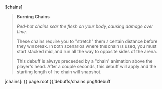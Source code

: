 ![chains]

> **Burning Chains**
>
> *Red-hot chains sear the flesh on your body, causing damage over time.*
>
> These chains require you to "stretch" them a certain distance before they will
> break. In both scenarios where this chain is used, you must start stacked
> mid, and run all the way to opposite sides of the arena.
>
> This debuff is always preceeded by a "chain" animation above the player's head.
> After a couple seconds, this debuff will apply and the starting length of the
> chain will snapshot.

[chains]: {{ page.root }}/debuffs/chains.png#debuff

